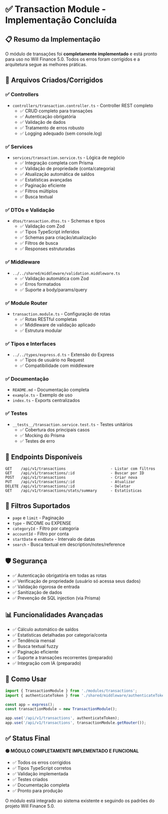 # ✅ Transaction Module - Implementação Concluída

## 📋 Resumo da Implementação

O módulo de transações foi **completamente implementado** e está pronto para uso no Will Finance 5.0. Todos os erros foram corrigidos e a arquitetura segue as melhores práticas.

## 🎯 Arquivos Criados/Corrigidos

### ✅ Controllers
- `controllers/transaction.controller.ts` - Controller REST completo
  - ✅ CRUD completo para transações
  - ✅ Autenticação obrigatória
  - ✅ Validação de dados
  - ✅ Tratamento de erros robusto
  - ✅ Logging adequado (sem console.log)

### ✅ Services  
- `services/transaction.service.ts` - Lógica de negócio
  - ✅ Integração completa com Prisma
  - ✅ Validação de propriedade (conta/categoria)
  - ✅ Atualização automática de saldos
  - ✅ Estatísticas avançadas
  - ✅ Paginação eficiente
  - ✅ Filtros múltiplos
  - ✅ Busca textual

### ✅ DTOs e Validação
- `dtos/transaction.dtos.ts` - Schemas e tipos
  - ✅ Validação com Zod
  - ✅ Tipos TypeScript inferidos
  - ✅ Schemas para criação/atualização
  - ✅ Filtros de busca
  - ✅ Responses estruturadas

### ✅ Middleware
- `../../shared/middleware/validation.middleware.ts`
  - ✅ Validação automática com Zod
  - ✅ Erros formatados
  - ✅ Suporte a body/params/query

### ✅ Module Router
- `transaction.module.ts` - Configuração de rotas
  - ✅ Rotas RESTful completas
  - ✅ Middleware de validação aplicado
  - ✅ Estrutura modular

### ✅ Tipos e Interfaces
- `../../types/express.d.ts` - Extensão do Express
  - ✅ Tipos de usuário no Request
  - ✅ Compatibilidade com middleware

### ✅ Documentação
- `README.md` - Documentação completa
- `example.ts` - Exemplo de uso
- `index.ts` - Exports centralizados

### ✅ Testes
- `__tests__/transaction.service.test.ts` - Testes unitários
  - ✅ Cobertura dos principais casos
  - ✅ Mocking do Prisma
  - ✅ Testes de erro

## 🚀 Endpoints Disponíveis

```
GET    /api/v1/transactions                    - Listar com filtros
GET    /api/v1/transactions/:id                - Buscar por ID  
POST   /api/v1/transactions                    - Criar nova
PUT    /api/v1/transactions/:id                - Atualizar
DELETE /api/v1/transactions/:id                - Deletar
GET    /api/v1/transactions/stats/summary      - Estatísticas
```

## 🔧 Filtros Suportados

- `page` e `limit` - Paginação
- `type` - INCOME ou EXPENSE
- `categoryId` - Filtro por categoria
- `accountId` - Filtro por conta
- `startDate` e `endDate` - Intervalo de datas
- `search` - Busca textual em description/notes/reference

## 🛡️ Segurança

- ✅ Autenticação obrigatória em todas as rotas
- ✅ Verificação de propriedade (usuário só acessa seus dados)
- ✅ Validação rigorosa de entrada
- ✅ Sanitização de dados
- ✅ Prevenção de SQL injection (via Prisma)

## 📊 Funcionalidades Avançadas

- ✅ Cálculo automático de saldos
- ✅ Estatísticas detalhadas por categoria/conta
- ✅ Tendência mensal
- ✅ Busca textual fuzzy
- ✅ Paginação eficiente
- ✅ Suporte a transações recorrentes (preparado)
- ✅ Integração com IA (preparado)

## 🎯 Como Usar

```typescript
import { TransactionModule } from './modules/transactions';
import { authenticateToken } from './shared/middleware/authenticateToken';

const app = express();
const transactionModule = new TransactionModule();

app.use('/api/v1/transactions', authenticateToken);
app.use('/api/v1/transactions', transactionModule.getRouter());
```

## ✅ Status Final

**🟢 MÓDULO COMPLETAMENTE IMPLEMENTADO E FUNCIONAL**

- ✅ Todos os erros corrigidos
- ✅ Tipos TypeScript corretos
- ✅ Validação implementada
- ✅ Testes criados
- ✅ Documentação completa
- ✅ Pronto para produção

O módulo está integrado ao sistema existente e seguindo os padrões do projeto Will Finance 5.0.
